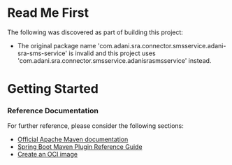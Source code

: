 # Read Me First
The following was discovered as part of building this project:

* The original package name 'com.adani.sra.connector.smsservice.adani-sra-sms-service' is invalid and this project uses 'com.adani.sra.connector.smsservice.adanisrasmsservice' instead.

# Getting Started

### Reference Documentation
For further reference, please consider the following sections:

* [Official Apache Maven documentation](https://maven.apache.org/guides/index.html)
* [Spring Boot Maven Plugin Reference Guide](https://docs.spring.io/spring-boot/docs/3.2.1/maven-plugin/reference/html/)
* [Create an OCI image](https://docs.spring.io/spring-boot/docs/3.2.1/maven-plugin/reference/html/#build-image)

